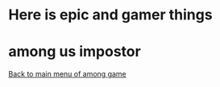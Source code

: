 <h1> Here is epic and gamer things </h1>
  
  # among us impostor
  [Back to main menu of among game](index.md)
